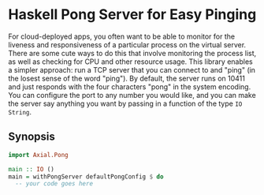 Haskell Pong Server for Easy Pinging
=====================================

For cloud-deployed apps, you often want to be able to monitor for the liveness and responsiveness of a particular process on the virtual server. There are some cute
ways to do this that involve monitoring the process list, as well as checking for CPU and other resource usage. This library enables a simpler approach: run a TCP
server that you can connect to and "ping" (in the losest sense of the word "ping"). By default, the server runs on 10411 and just responds with the four characters
"pong" in the system encoding. You can configure the port to any number you would like, and you can make the server say anything you want by passing in a function
of the type `IO String`.

Synopsis
----------

```haskell
import Axial.Pong

main :: IO ()
main = withPongServer defaultPongConfig $ do
  -- your code goes here
```

